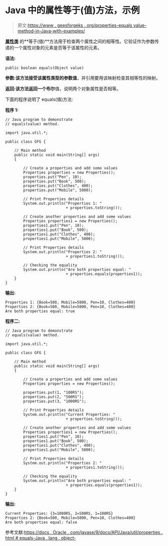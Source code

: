 # Java 中的属性等于(值)方法，示例

> 原文:[https://www . geesforgeks . org/properties-equals value-method-in-Java-with-examples/](https://www.geeksforgeeks.org/properties-equalsvalue-method-in-java-with-examples/)

**[属性类](https://www.geeksforgeeks.org/java-util-properties-class-java/)** 的**等于(值)**方法用于检查两个属性之间的相等性。它验证作为参数传递的一个属性对象的元素是否等于该属性的元素。

**语法:**

```
public boolean equals(Object value)
```

**参数:**该方法接受该属性类型的参数**值**，并引用要用该映射检查其相等性的映射。

**返回:**该方法返回一个**布尔**值，说明两个对象属性是否相等。

下面的程序说明了 equals(值)方法:

**程序 1:**

```
// Java program to demonstrate
// equals(value) method.

import java.util.*;

public class GFG {

    // Main method
    public static void main(String[] args)
    {

        // Create a properties and add some values
        Properties properties = new Properties();
        properties.put("Pen", 10);
        properties.put("Book", 500);
        properties.put("Clothes", 400);
        properties.put("Mobile", 5000);

        // Print Properties details
        System.out.println("Properties 1: "
                           + properties.toString());

        // Create another properties and add some values
        Properties properties1 = new Properties();
        properties1.put("Pen", 10);
        properties1.put("Book", 500);
        properties1.put("Clothes", 400);
        properties1.put("Mobile", 5000);

        // Print Properties details
        System.out.println("Properties 2: "
                           + properties1.toString());

        // Checking the equality
        System.out.println("Are both properties equal: "
                           + properties.equals(properties1));
    }
}
```

**输出:**

```
Properties 1: {Book=500, Mobile=5000, Pen=10, Clothes=400}
Properties 2: {Book=500, Mobile=5000, Pen=10, Clothes=400}
Are both properties equal: true

```

**程序二:**

```
// Java program to demonstrate
// equals(value) method.

import java.util.*;

public class GFG {

    // Main method
    public static void main(String[] args)
    {

        // Create a properties and add some values
        Properties properties = new Properties();

        properties.put(1, "100RS");
        properties.put(2, "500RS");
        properties.put(3, "1000RS");

        // Print Properties details
        System.out.println("Current Properties: "
                           + properties.toString());

        // Create another properties and add some values
        Properties properties1 = new Properties();
        properties1.put("Pen", 10);
        properties1.put("Book", 500);
        properties1.put("Clothes", 400);
        properties1.put("Mobile", 5000);

        // Print Properties details
        System.out.println("Properties 2: "
                           + properties1.toString());

        // Checking the equality
        System.out.println("Are both properties equal: "
                           + properties.equals(properties1));
    }
}
```

**输出:**

```
Current Properties: {3=1000RS, 2=500RS, 1=100RS}
Properties 2: {Book=500, Mobile=5000, Pen=10, Clothes=400}
Are both properties equal: false

```

参考文献:[https://docs . Oracle . com/javase/9/docs/API/Java/util/properties . html # equals-Java . lang . object-](https://docs.oracle.com/javase/9/docs/api/java/util/Properties.html#equals-java.lang.Object-)